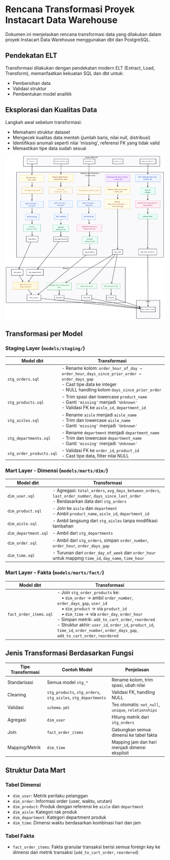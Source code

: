 # Rencana Transformasi Proyek Instacart Data Warehouse

Dokumen ini menjelaskan rencana transformasi data yang dilakukan dalam proyek Instacart Data Warehouse menggunakan dbt dan PostgreSQL.

## Pendekatan ELT

Transformasi dilakukan dengan pendekatan modern ELT (Extract, Load, Transform), memanfaatkan kekuatan SQL dan dbt untuk:
- Pembersihan data
- Validasi struktur
- Pembentukan model analitik

## Eksplorasi dan Kualitas Data

Langkah awal sebelum transformasi:
- Memahami struktur dataset
- Mengecek kualitas data mentah (jumlah baris, nilai null, distribusi)
- Identifikasi anomali seperti nilai 'missing', referensi FK yang tidak valid
- Memastikan tipe data sudah sesuai

![High level diagram](https://raw.githubusercontent.com/MoHakim-01121/instacart_dataWarehouse/main/image/imagerev.png)

## Transformasi per Model

### Staging Layer (`models/staging/`)

| Model dbt               | Transformasi                                                                 |
|-------------------------|------------------------------------------------------------------------------|
| `stg_orders.sql`        | - Rename kolom: `order_hour_of_day → order_hour`, `days_since_prior_order → order_days_gap`<br>- Cast tipe data ke integer<br>- NULL handling kolom `days_since_prior_order` |
| `stg_products.sql`      | - Trim spasi dan lowercase `product_name`<br>- Ganti `'missing'` menjadi `'Unknown'`<br>- Validasi FK ke `aisle_id`, `department_id` |
| `stg_aisles.sql`        | - Rename `aisle` menjadi `aisle_name`<br>- Trim dan lowercase `aisle_name`<br>- Ganti `'missing'` menjadi `'Unknown'` |
| `stg_departments.sql`   | - Rename `department` menjadi `department_name`<br>- Trim dan lowercase `department_name`<br>- Ganti `'missing'` menjadi `'Unknown'` |
| `stg_order_products.sql`| - Validasi FK ke `order_id`, `product_id`<br>- Cast tipe data, filter nilai NULL |

### Mart Layer - Dimensi (`models/marts/dim/`)

| Model dbt         | Transformasi                                                                           |
|-------------------|----------------------------------------------------------------------------------------|
| `dim_user.sql`    | - Agregasi: `total_orders`, `avg_days_between_orders`, `last_order_number`, `days_since_last_order`<br>- Berdasarkan data dari `stg_orders` |
| `dim_product.sql` | - Join ke `aisle` dan `department`<br>- Ambil `product_name`, `aisle_id`, `department_id` |
| `dim_aisle.sql`   | - Ambil langsung dari `stg_aisles` tanpa modifikasi tambahan                          |
| `dim_department.sql` | - Ambil dari `stg_departments`                                                    |
| `dim_order.sql`   | - Ambil dari `stg_orders`, simpan `order_number`, `order_hour`, `order_days_gap`       |
| `dim_time.sql`    | - Turunan dari `order_day_of_week` dan `order_hour` untuk mapping `time_id`, `day_name`, `time_hour` |

### Mart Layer - Fakta (`models/marts/fact/`)

| Model dbt              | Transformasi                                                                 |
|------------------------|------------------------------------------------------------------------------|
| `fact_order_items.sql` | - Join `stg_order_products` ke:<br> • `dim_order` → ambil `order_number`, `order_days_gap`, `user_id`<br> • `dim_product` → via `product_id`<br> • `dim_time` → via `order_day`, `order_hour`<br>- Simpan metrik: `add_to_cart_order`, `reordered`<br>- Struktur akhir: `user_id`, `order_id`, `product_id`, `time_id`, `order_number`, `order_days_gap`, `add_to_cart_order`, `reordered` |

## Jenis Transformasi Berdasarkan Fungsi

| Tipe Transformasi    | Contoh Model               | Penjelasan                                   |
|----------------------|----------------------------|----------------------------------------------|
| Standarisasi         | Semua model `stg_*`        | Rename kolom, trim spasi, ubah nilai         |
| Cleaning             | `stg_products`, `stg_orders`, `stg_aisles`, `stg_departments` | Validasi FK, handling NULL |
| Validasi             | `schema.yml`               | Tes otomatis: `not_null`, `unique`, `relationships` |
| Agregasi             | `dim_user`                 | Hitung metrik dari `stg_orders`              |
| Join                 | `fact_order_items`         | Gabungkan semua dimensi ke tabel fakta       |
| Mapping/Metrik       | `dim_time`                 | Mapping jam dan hari menjadi dimensi eksplisit |

## Struktur Data Mart

### Tabel Dimensi

- `dim_user`: Metrik perilaku pelanggan
- `dim_order`: Informasi order (user, waktu, urutan)
- `dim_product`: Produk dengan referensi ke `aisle` dan `department`
- `dim_aisle`: Kategori rak produk
- `dim_department`: Kategori department produk
- `dim_time`: Dimensi waktu berdasarkan kombinasi hari dan jam

### Tabel Fakta

- `fact_order_items`: Fakta granular transaksi berisi semua foreign key ke dimensi dan metrik transaksi (`add_to_cart_order`, `reordered`)

